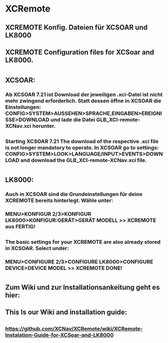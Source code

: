# XCRemote
## XCREMOTE Konfig. Dateien für XCSOAR und LK8000
## XCREMOTE Configuration files for XCSoar and LK8000.
#
## XCSOAR:
### Ab XCSOAR 7.21 ist Download der jeweiligen .xci-Datei ist nicht mehr zwingend erforderlich. Statt dessen öffne in XCSOAR die Einstellungen: CONFIG>SYSTEM>AUSSEHEN>SPRACHE,EINGABEN>EREIGNISSE>DOWNLOAD und lade die Datei GLB_XCI-remote-XCNav.xci herunter.
##
### Starting XCSOAR 7.21 The download of the respective .xci file is not longer mandatory to operate. In XCSOAR go to settings: CONFIG>SYSTEM>LOOK>LANGUAGE/INPUT>EVENTS>DOWNLOAD and download the GLB_XCI-remote-XCNav.xci file.
#
## LK8000:
### Auch in XCSOAR sind die Grundeinstellungen für deine XCREMOTE bereits hinterlegt. Wähle unter:
### MENU>KONFIGUR 2/3>KONFIGUR LK8000>KONFIGUR:GERÄT>GERÄT MODELL >> XCREMOTE aus FERTIG!
##
### The basic settings for your XCREMOTE are also already stored in XCSOAR. Select under:
### MENU>CONFIGURE 2/3>CONFIGURE LK8000>CONFIGURE DEVICE>DEVICE MODEL >> XCREMOTE DONE!
#
## Zum Wiki und zur Installationsankeitung geht es hier:
## This Is our Wiki and installation guide:
##
### https://github.com/XCNav/XCRemote/wiki/XCRemote-Instalation-Guide-for-XCSoar-and-LK8000

